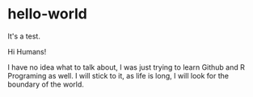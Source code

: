 # hello-world
It's a test.

Hi Humans!

I have no idea what to talk about, I was just trying to learn Github and R Programing as well.
I will stick to it, as life is long, I will look for the boundary of the world.
